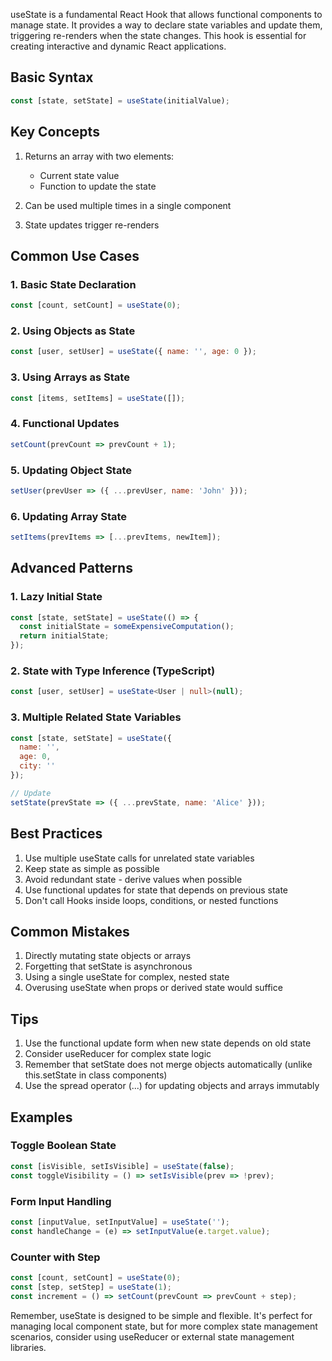 useState is a fundamental React Hook that allows functional components to manage state. It provides a way to declare state variables and update them, triggering re-renders when the state changes. This hook is essential for creating interactive and dynamic React applications.

## Basic Syntax

```javascript
const [state, setState] = useState(initialValue);
```

## Key Concepts

1. Returns an array with two elements:
   - Current state value
   - Function to update the state

2. Can be used multiple times in a single component
3. State updates trigger re-renders

## Common Use Cases

### 1. Basic State Declaration
```javascript
const [count, setCount] = useState(0);
```

### 2. Using Objects as State
```javascript
const [user, setUser] = useState({ name: '', age: 0 });
```

### 3. Using Arrays as State
```javascript
const [items, setItems] = useState([]);
```

### 4. Functional Updates
```javascript
setCount(prevCount => prevCount + 1);
```

### 5. Updating Object State
```javascript
setUser(prevUser => ({ ...prevUser, name: 'John' }));
```

### 6. Updating Array State
```javascript
setItems(prevItems => [...prevItems, newItem]);
```

## Advanced Patterns

### 1. Lazy Initial State
```javascript
const [state, setState] = useState(() => {
  const initialState = someExpensiveComputation();
  return initialState;
});
```

### 2. State with Type Inference (TypeScript)
```typescript
const [user, setUser] = useState<User | null>(null);
```

### 3. Multiple Related State Variables
```javascript
const [state, setState] = useState({ 
  name: '', 
  age: 0, 
  city: '' 
});

// Update
setState(prevState => ({ ...prevState, name: 'Alice' }));
```

## Best Practices

1. Use multiple useState calls for unrelated state variables
2. Keep state as simple as possible
3. Avoid redundant state - derive values when possible
4. Use functional updates for state that depends on previous state
5. Don't call Hooks inside loops, conditions, or nested functions

## Common Mistakes

1. Directly mutating state objects or arrays
2. Forgetting that setState is asynchronous
3. Using a single useState for complex, nested state
4. Overusing useState when props or derived state would suffice

## Tips

1. Use the functional update form when new state depends on old state
2. Consider useReducer for complex state logic
3. Remember that setState does not merge objects automatically (unlike this.setState in class components)
4. Use the spread operator (...) for updating objects and arrays immutably

## Examples

### Toggle Boolean State
```javascript
const [isVisible, setIsVisible] = useState(false);
const toggleVisibility = () => setIsVisible(prev => !prev);
```

### Form Input Handling
```javascript
const [inputValue, setInputValue] = useState('');
const handleChange = (e) => setInputValue(e.target.value);
```

### Counter with Step
```javascript
const [count, setCount] = useState(0);
const [step, setStep] = useState(1);
const increment = () => setCount(prevCount => prevCount + step);
```

Remember, useState is designed to be simple and flexible. It's perfect for managing local component state, but for more complex state management scenarios, consider using useReducer or external state management libraries.